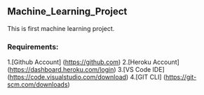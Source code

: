 ## Machine_Learning_Project
This is first machine learning project.

### Requirements:

1.[Github Account] (https://github.com)
2.[Heroku Account] (https://dashboard.heroku.com/login)
3.[VS Code IDE] (https://code.visualstudio.com/download)
4.[GIT CLI] (https://git-scm.com/downloads)

